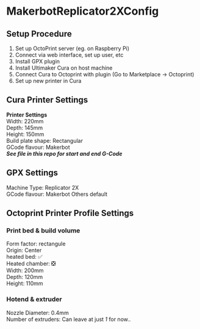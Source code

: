 # MakerbotReplicator2XConfig

## Setup Procedure

1. Set up OctoPrint server (eg. on Raspberry Pi)  
2. Connect via web interface, set up user, etc  
3. Install GPX plugin  
4. Install Ultimaker Cura on host machine  
5. Connect Cura to Octoprint with plugin (Go to Marketplace -> Octoprint)  
6. Set up new printer in Cura  

## Cura Printer Settings
**Printer Settings**  
Width: 220mm  
Depth: 145mm  
Height: 150mm  
Build plate shape: Rectangular  
GCode flavour: Makerbot  
***See file in this repo for start and end G-Code***

## GPX Settings
Machine Type: Replicator 2X  
GCode flavour: Makerbot
Others default

## Octoprint Printer Profile Settings
### Print bed & build volume
Form factor: rectangule  
Origin: Center  
heated bed: ✅  
Heated chamber: ❎  
Width: 200mm  
Depth: 120mm  
Height: 110mm 

### Hotend & extruder
Nozzle Diameter: 0.4mm  
Number of extruders: Can leave at just *1* for now..
